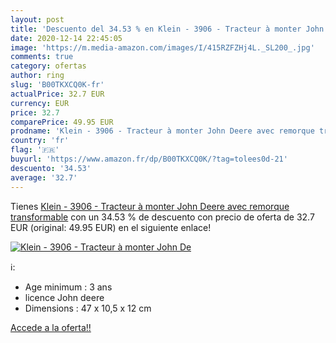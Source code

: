 ```yaml
---
layout: post
title: 'Descuento del 34.53 % en Klein - 3906 - Tracteur à monter John De'
date: 2020-12-14 22:45:05
image: 'https://m.media-amazon.com/images/I/415RZFZHj4L._SL200_.jpg'
comments: true
category: ofertas
author: ring
slug: 'B00TKXCQ0K-fr'
actualPrice: 32.7 EUR
currency: EUR
price: 32.7
comparePrice: 49.95 EUR
prodname: 'Klein - 3906 - Tracteur à monter John Deere avec remorque transformable'
country: 'fr'
flag: '🇫🇷'
buyurl: 'https://www.amazon.fr/dp/B00TKXCQ0K/?tag=tolees0d-21'
descuento: '34.53'
average: '32.7'
---
```


Tienes [Klein - 3906 - Tracteur à monter John Deere avec remorque transformable](https://www.amazon.fr/dp/B00TKXCQ0K/?tag=tolees0d-21) con un 34.53 % de descuento con precio de oferta de 32.7 EUR (original: 49.95 EUR) en el siguiente enlace!

[![Klein - 3906 - Tracteur à monter John De](https://m.media-amazon.com/images/I/415RZFZHj4L._SL200_.jpg)](https://www.amazon.fr/dp/B00TKXCQ0K/?tag=tolees0d-21)

ℹ️:

- Age minimum : 3 ans
- licence John deere
- Dimensions : 47 x 10,5 x 12 cm

[Accede a la oferta!!](https://www.amazon.fr/dp/B00TKXCQ0K/?tag=tolees0d-21)
